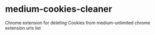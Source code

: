 # medium-cookies-cleaner
Chrome extension for deleting Cookies from medium-unlimited chrome extension urls list
